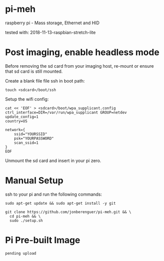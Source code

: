 # pi-meh
raspberry pi - Mass storage, Ethernet and HID


tested with:
2018-11-13-raspbian-stretch-lite


# Post imaging, enable headless mode

Before removing the sd card from your imaging host, re-mount or ensure that sd card is still mounted.

Create a blank file file ssh in boot path:
```
touch <sdcard>/boot/ssh
```

Setup the wifi config:
```
cat << 'EOF' > <sdcard>/boot/wpa_supplicant.config
ctrl_interface=DIR=/var/run/wpa_supplicant GROUP=netdev
update_config=1
country=US
 
network={
	ssid="YOURSSID"
	psk="YOURPASSWORD"
	scan_ssid=1
}
EOF
```

Unmount the sd card and insert in your pi zero.


# Manual Setup

ssh to your pi and run the following commands:

```
sudo apt-get update && sudo apt-get install -y git

git clone https://github.com/jonberenguer/pi-meh.git && \
  cd pi-meh && \
  sudo ./setup.sh
```

# Pi Pre-built Image

```
pending upload
```







